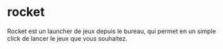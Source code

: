 # rocket
Rocket est un launcher de jeux depuis le bureau, qui permet en un simple click de lancer le jeux que vous souhaitez.
